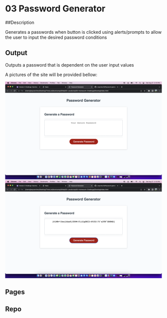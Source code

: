 # 03 Password Generator

##Description

Generates a passwords when button is clicked using alerts/prompts to allow the user to input the desired password conditions

## Output

Outputs a password that is dependent on the user input values

A pictures of the site will be provided bellow:

<img src="./public/images/Screen Shot 2022-08-27 at 3.15.17 PM.png" alt="Alt text" title="Optional title">
<img src="./public/images/Screen Shot 2022-08-27 at 3.15.36 PM.png" alt="Alt text" title="Optional title">

## Pages

## Repo
